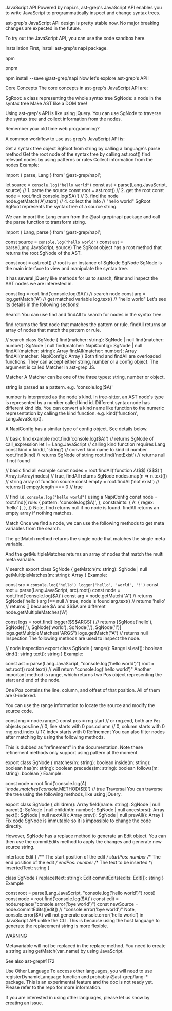 JavaScript API
Powered by napi.rs, ast-grep's JavaScript API enables you to write JavaScript to programmatically inspect and change syntax trees.

ast-grep's JavaScript API design is pretty stable now. No major breaking changes are expected in the future.

To try out the JavaScript API, you can use the code sandbox here.

Installation
First, install ast-grep's napi package.


npm

pnpm

npm install --save @ast-grep/napi
Now let's explore ast-grep's API!

Core Concepts
The core concepts in ast-grep's JavaScript API are:

SgRoot: a class representing the whole syntax tree
SgNode: a node in the syntax tree
Make AST like a DOM tree!

Using ast-grep's API is like using jQuery. You can use SgNode to traverse the syntax tree and collect information from the nodes.

Remember your old time web programming?

A common workflow to use ast-grep's JavaScript API is:

Get a syntax tree object SgRoot from string by calling a language's parse method
Get the root node of the syntax tree by calling ast.root()
find relevant nodes by using patterns or rules
Collect information from the nodes
Example:


import { parse, Lang } from '@ast-grep/napi';

let source = `console.log("hello world")`
const ast = parse(Lang.JavaScript, source)  // 1. parse the source
const root = ast.root()                     // 2. get the root
const node = root.find('console.log($A)')   // 3. find the node
node.getMatch('A').text()                   // 4. collect the info
// "hello world"
SgRoot
SgRoot represents the syntax tree of a source string.

We can import the Lang enum from the @ast-grep/napi package and call the parse function to transform string.


import { Lang, parse } from '@ast-grep/napi';

const source = `console.log("hello world")`
const ast = parse(Lang.JavaScript, source)
The SgRoot object has a root method that returns the root SgNode of the AST.


const root = ast.root() // root is an instance of SgNode
SgNode
SgNode is the main interface to view and manipulate the syntax tree.

It has several jQuery like methods for us to search, filter and inspect the AST nodes we are interested in.


const log = root.find('console.log($A)') // search node
const arg = log.getMatch('A') // get matched variable
log.text() // "hello world"
Let's see its details in the following sections!

Search
You can use find and findAll to search for nodes in the syntax tree.

find returns the first node that matches the pattern or rule.
findAll returns an array of nodes that match the pattern or rule.

// search
class SgNode {
  find(matcher: string): SgNode | null
  find(matcher: number): SgNode | null
  find(matcher: NapiConfig): SgNode | null
  findAll(matcher: string): Array<SgNode>
  findAll(matcher: number): Array<SgNode>
  findAll(matcher: NapiConfig): Array<SgNode>
}
Both find and findAll are overloaded functions. They can accept either string, number or a config object. The argument is called Matcher in ast-grep JS.

Matcher
A Matcher can be one of the three types: string, number or object.

string is parsed as a pattern. e.g. 'console.log($A)'

number is interpreted as the node's kind. In tree-sitter, an AST node's type is represented by a number called kind id. Different syntax node has different kind ids. You can convert a kind name like function to the numeric representation by calling the kind function. e.g. kind('function', Lang.JavaScript).

A NapiConfig has a similar type of config object. See details below.


// basic find example
root.find('console.log($A)') // returns SgNode of call_expression
let l = Lang.JavaScript // calling kind function requires Lang
const kind = kind(l, 'string') // convert kind name to kind id number
root.find(kind) // returns SgNode of string
root.find('notExist') // returns null if not found

// basic find all example
const nodes = root.findAll('function $A($$$) {$$$}')
Array.isArray(nodes) // true, findAll returns SgNode
nodes.map(n => n.text()) // string array of function source
const empty = root.findAll('not exist') // returns []
empty.length === 0 // true

// find i.e. `console.log("hello world")` using a NapiConfig
const node = root.find({
  rule: {
    pattern: 'console.log($A)',
  },
  constraints: {
    A: { regex: 'hello' },
  },
})
Note, find returns null if no node is found. findAll returns an empty array if nothing matches.

Match
Once we find a node, we can use the following methods to get meta variables from the search.

The getMatch method returns the single node that matches the single meta variable.

And the getMultipleMatches returns an array of nodes that match the multi meta variable.


// search
export class SgNode {
  getMatch(m: string): SgNode | null
  getMultipleMatches(m: string): Array<SgNode>
}
Example:


const src = `
console.log('hello')
logger('hello', 'world', '!')
`
const root = parse(Lang.JavaScript, src).root()
const node = root.find('console.log($A)')
const arg = node.getMatch("A") // returns SgNode('hello')
arg !== null // true, node is found
arg.text() // returns 'hello'
// returns [] because $A and $$$A are different
node.getMultipleMatches('A')

const logs = root.find('logger($$$ARGS)')
// returns [SgNode('hello'), SgNode(','), SgNode('world'), SgNode(','), SgNode('!')]
logs.getMultipleMatches("ARGS")
logs.getMatch("A") // returns null
Inspection
The following methods are used to inspect the node.


// node inspection
export class SgNode {
  range(): Range
  isLeaf(): boolean
  kind(): string
  text(): string
}
Example:


const ast = parse(Lang.JavaScript, "console.log('hello world')")
root = ast.root()
root.text() // will return "console.log('hello world')"
Another important method is range, which returns two Pos object representing the start and end of the node.

One Pos contains the line, column, and offset of that position. All of them are 0-indexed.

You can use the range information to locate the source and modify the source code.


const rng = node.range()
const pos = rng.start // or rng.end, both are `Pos` objects
pos.line // 0, line starts with 0
pos.column // 0, column starts with 0
rng.end.index // 17, index starts with 0
Refinement
You can also filter nodes after matching by using the following methods.

This is dubbed as "refinement" in the documentation. Note these refinement methods only support using pattern at the moment.


export class SgNode {
  matches(m: string): boolean
  inside(m: string): boolean
  has(m: string): boolean
  precedes(m: string): boolean
  follows(m: string): boolean
}
Example:


const node = root.find('console.log($A)')
node.matches('console.$METHOD($B)') // true
Traversal
You can traverse the tree using the following methods, like using jQuery.


export class SgNode {
  children(): Array<SgNode>
  field(name: string): SgNode | null
  parent(): SgNode | null
  child(nth: number): SgNode | null
  ancestors(): Array<SgNode>
  next(): SgNode | null
  nextAll(): Array<SgNode>
  prev(): SgNode | null
  prevAll(): Array<SgNode>
}
Fix code
SgNode is immutable so it is impossible to change the code directly.

However, SgNode has a replace method to generate an Edit object. You can then use the commitEdits method to apply the changes and generate new source string.


interface Edit {
  /** The start position of the edit */
  startPos: number
  /** The end position of the edit */
  endPos: number
  /** The text to be inserted */
  insertedText: string
}

class SgNode {
  replace(text: string): Edit
  commitEdits(edits: Edit[]): string
}
Example


const root = parse(Lang.JavaScript, "console.log('hello world')").root()
const node = root.find('console.log($A)')
const edit = node.replace("console.error('bye world')")
const newSource = node.commitEdits([edit])
// "console.error('bye world')"
Note, console.error($A) will not generate console.error('hello world') in JavaScript API unlike the CLI. This is because using the host language to generate the replacement string is more flexible.

WARNING

Metavariable will not be replaced in the replace method. You need to create a string using getMatch(var_name) by using JavaScript.

See also ast-grep#1172

Use Other Language
To access other languages, you will need to use registerDynamicLanguage function and probably @ast-grep/lang-* package. This is an experimental feature and the doc is not ready yet. Please refer to the repo for more information.

If you are interested in using other languages, please let us know by creating an issue.